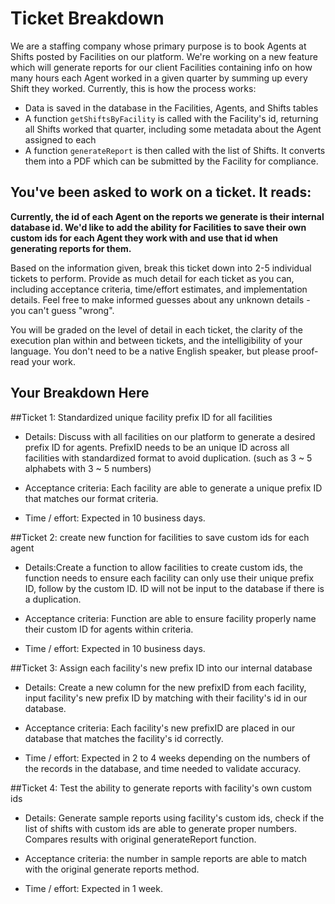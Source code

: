 # Ticket Breakdown

We are a staffing company whose primary purpose is to book Agents at Shifts posted by Facilities on our platform. We're working on a new feature which will generate reports for our client Facilities containing info on how many hours each Agent worked in a given quarter by summing up every Shift they worked. Currently, this is how the process works:

- Data is saved in the database in the Facilities, Agents, and Shifts tables
- A function `getShiftsByFacility` is called with the Facility's id, returning all Shifts worked that quarter, including some metadata about the Agent assigned to each
- A function `generateReport` is then called with the list of Shifts. It converts them into a PDF which can be submitted by the Facility for compliance.

## You've been asked to work on a ticket. It reads:

**Currently, the id of each Agent on the reports we generate is their internal database id. We'd like to add the ability for Facilities to save their own custom ids for each Agent they work with and use that id when generating reports for them.**

Based on the information given, break this ticket down into 2-5 individual tickets to perform. Provide as much detail for each ticket as you can, including acceptance criteria, time/effort estimates, and implementation details. Feel free to make informed guesses about any unknown details - you can't guess "wrong".

You will be graded on the level of detail in each ticket, the clarity of the execution plan within and between tickets, and the intelligibility of your language. You don't need to be a native English speaker, but please proof-read your work.

## Your Breakdown Here

##Ticket 1: Standardized unique facility prefix ID for all facilities

- Details:
  Discuss with all facilities on our platform to generate a desired prefix ID for agents. PrefixID needs to be an unique ID across all facilities with standardized format to avoid duplication. (such as 3 ~ 5 alphabets with 3 ~ 5 numbers)

- Acceptance criteria:
  Each facility are able to generate a unique prefix ID that matches our format criteria.

- Time / effort:
  Expected in 10 business days.

##Ticket 2: create new function for facilities to save custom ids for each agent

- Details:Create a function to allow facilities to create custom ids, the function needs to ensure each facility can only use their unique prefix ID, follow by the custom ID. ID will not be input to the database if there is a duplication.

- Acceptance criteria:
  Function are able to ensure facility properly name their custom ID for agents within criteria.

- Time / effort:
  Expected in 10 business days.

##Ticket 3: Assign each facility's new prefix ID into our internal database

- Details: Create a new column for the new prefixID from each facility, input facility's new prefix ID by matching with their facility's id in our database.

- Acceptance criteria:
  Each facility's new prefixID are placed in our database that matches the facility's id correctly.

- Time / effort:
  Expected in 2 to 4 weeks depending on the numbers of the records in the database, and time needed to validate accuracy.

##Ticket 4: Test the ability to generate reports with facility's own custom ids

- Details: Generate sample reports using facility's custom ids, check if the list of shifts with custom ids are able to generate proper numbers. Compares results with original generateReport function.

- Acceptance criteria:
  the number in sample reports are able to match with the original generate reports method.

- Time / effort:
  Expected in 1 week.
